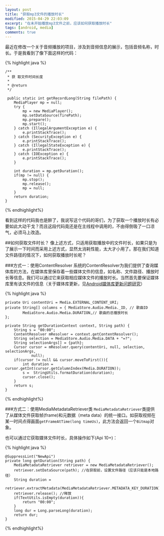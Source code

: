 ```yaml
---
layout: post
title: "获取mp3文件的播放时长"
modified: 2015-04-29 22:03:09
excerpt: "在未开始播放mp3文件之前，应该如何获取播放时长"
tags: [android, media]
comments: true
---
```

最近在修改一个关于音频播放的项目，涉及到音频信息的展示，包括音频名称，时长。于是我看到了像下面这样的代码：

{% highlight java %}

	/**
	 * 获 取文件时间长度
	 * 
	 * @return
	 */
	 
	 public static int getRecordLong(String filePath) {
		MediaPlayer mp = null;
		try {
			mp = new MediaPlayer();
			mp.setDataSource(firePath);
			mp.prepare();
			mp.start();
		} catch (IllegalArgumentException e) {
			e.printStackTrace();
		} catch (SecurityException e) {
			e.printStackTrace();
		} catch (IllegalStateException e) {
			e.printStackTrace();
		} catch (IOException e) {
			e.printStackTrace();
		}
		
		int duration = mp.getDuration();
		if(mp != null) {
			mp.stop();
			mp.release();
			mp = null;
		}
		return duration;
	}
{% endhighlight%}

看到这样的代码我也是醉了，我说写这个代码的哥们，为了获取一个播放时长有必要如此大动干戈？而且这段代码竟还是在主线程中调用的，不由得倒吸了一口凉气，必须马上改造。

##如何获取文件时长？
像上述方式，只适用获取播放中的文件时长，如果只是为了展示一下时间而采用上述方式，显然太消耗性能，太大才小用了。那在我们知道文件路径的情况下，如何获取播放时长呢？

###方式一：使用ContentResolver
系统的ContentResolver为我们提供了查询媒体库的方法，在媒体库里保存着一些媒体文件的信息，如名称、文件路径、播放时长等信息。我们可以通过它来获取相应媒体文件的播放时长。当然首先要保证媒体库里有该文件的信息（关于媒体库更新，见[Android媒体库更新问题研究](http://chiemy.com/android/meida-refresh/)）

{% highlight java %}

	private Uri contentUri = Media.EXTERNAL_CONTENT_URI;
	private String[] columns = { MediaStore.Audio.Media._ID, // 歌曲ID
			MediaStore.Audio.Media.DURATION,// 歌曲的总播放时长
	};
	
	private String getDurationContext context, String path) {
		String s = "00:00";
		ContentResolver mResolver = context.getContentResolver();
		String selection = MediaStore.Audio.Media.DATA + "=?";
		String selectionArgs[] = {path};
		Cursor cursor = mResolver.query(contentUri, null, selection, selectionArgs,
				null);
		if(cursor != null && cursor.moveToFirst()){
			int duration = cursor.getInt(cursor.getColumnIndex(Media.DURATION));
			s =  StringUtils.formatDuration(duration);
			cursor.close();
		}
		return s;
	}
{% endhighlight%}

###方式二：使用MediaMetadataRetriever类
`MediaMetadataRetriever`类提供了从媒体文件获取帧(frame)和元数据（meta data）的统一接口。如获取视频在某一时间点得画面`getFrameAtTime(long timeUs)`，此方法会返回一个`Bitmap`对象。

也可以通过它获取媒体文件时长，具体操作如下(Api 10+)：

{% highlight java %}

	@SuppressLint("NewApi") 
	private long getDuration(String path) {
		MediaMetadataRetriever retriever = new MediaMetadataRetriever();
		retriever.setDataSource(path); //在获取前，设置文件路径（应该只能是本地路径）
		String duration =  
				retriever.extractMetadata(MediaMetadataRetriever.METADATA_KEY_DURATION);
		retriever.release(); //释放
		if(TextUtils.isEmpty(duration)){
			return "00:00";
		}
		long dur = Long.parseLong(duration);
		return dur;
	}
{% endhighlight%}

